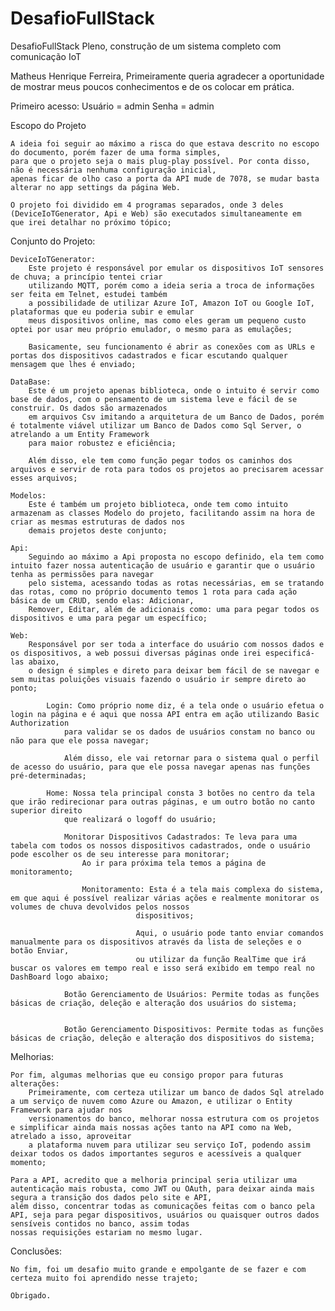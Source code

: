 # DesafioFullStack
DesafioFullStack Pleno, construção de um sistema completo com comunicação IoT

Matheus Henrique Ferreira,
	Primeiramente queria agradecer a oportunidade de mostrar meus poucos conhecimentos e de os colocar em prática.

Primeiro acesso:
	Usuário = admin 
	Senha = admin
	
Escopo do Projeto 

	A ideia foi seguir ao máximo a risca do que estava descrito no escopo do documento, porém fazer de uma forma simples,
	para que o projeto seja o mais plug-play possível. Por conta disso, não é necessária nenhuma configuração inicial,
	apenas ficar de olho caso a porta da API mude de 7078, se mudar basta alterar no app settings da página Web.
	
	O projeto foi dividido em 4 programas separados, onde 3 deles (DeviceIoTGenerator, Api e Web) são executados simultaneamente em
	que irei detalhar no próximo tópico;		
	
Conjunto do Projeto:
 
	DeviceIoTGenerator:
		Este projeto é responsável por emular os dispositivos IoT sensores de chuva; a princípio tentei criar
		utilizando MQTT, porém como a ideia seria a troca de informações ser feita em Telnet, estudei também
		a possibilidade de utilizar Azure IoT, Amazon IoT ou Google IoT, plataformas que eu poderia subir e emular
		meus dispositivos online, mas como eles geram um pequeno custo optei por usar meu próprio emulador, o mesmo para as emulações;
		
		Basicamente, seu funcionamento é abrir as conexões com as URLs e portas dos dispositivos cadastrados e ficar escutando qualquer mensagem que lhes é enviado;
		
	DataBase:
		Este é um projeto apenas biblioteca, onde o intuito é servir como base de dados, com o pensamento de um sistema leve e fácil de se construir. Os dados são armazenados
		em arquivos Csv imitando a arquitetura de um Banco de Dados, porém é totalmente viável utilizar um Banco de Dados como Sql Server, o atrelando a um Entity Framework 
		para maior robustez e eficiência;
		
		Além disso, ele tem como função pegar todos os caminhos dos arquivos e servir de rota para todos os projetos ao precisarem acessar esses arquivos;
	
	Modelos:
		Este é também um projeto biblioteca, onde tem como intuito armazenam as classes Modelo do projeto, facilitando assim na hora de criar as mesmas estruturas de dados nos
		demais projetos deste conjunto;
	
	Api:
		Seguindo ao máximo a Api proposta no escopo definido, ela tem como intuito fazer nossa autenticação de usuário e garantir que o usuário tenha as permissões para navegar
		pelo sistema, acessando todas as rotas necessárias, em se tratando das rotas, como no próprio documento temos 1 rota para cada ação básica de um CRUD, sendo elas: Adicionar,
		Remover, Editar, além de adicionais como: uma para pegar todos os dispositivos e uma para pegar um específico;
	
	Web:
		Responsável por ser toda a interface do usuário com nossos dados e os dispositivos, a web possui diversas páginas onde irei especificá-las abaixo,
		o design é simples e direto para deixar bem fácil de se navegar e sem muitas poluições visuais fazendo o usuário ir sempre direto ao ponto;
			
			Login: Como próprio nome diz, é a tela onde o usuário efetua o login na página e é aqui que nossa API entra em ação utilizando Basic Authorization
				para validar se os dados de usuários constam no banco ou não para que ele possa navegar;
			
				Além disso, ele vai retornar para o sistema qual o perfil de acesso do usuário, para que ele possa navegar apenas nas funções pré-determinadas;
			
			Home: Nossa tela principal consta 3 botões no centro da tela que irão redirecionar para outras páginas, e um outro botão no canto superior direito
				que realizará o logoff do usuário;
				
				Monitorar Dispositivos Cadastrados: Te leva para uma tabela com todos os nossos dispositivos cadastrados, onde o usuário pode escolher os de seu interesse para monitorar;
					Ao ir para próxima tela temos a página de monitoramento;
					
					Monitoramento: Esta é a tela mais complexa do sistema, em que aqui é possível realizar várias ações e realmente monitorar os volumes de chuva devolvidos pelos nossos 
								dispositivos;
								
								Aqui, o usuário pode tanto enviar comandos manualmente para os dispositivos através da lista de seleções e o botão Enviar,
								ou utilizar da função RealTime que irá buscar os valores em tempo real e isso será exibido em tempo real no DashBoard logo abaixo;
				
				Botão Gerenciamento de Usuários: Permite todas as funções básicas de criação, deleção e alteração dos usuários do sistema;
					
				
				Botão Gerenciamento Dispositivos: Permite todas as funções básicas de criação, deleção e alteração dos dispositivos do sistema;
				
Melhorias:

	Por fim, algumas melhorias que eu consigo propor para futuras alterações:
		Primeiramente, com certeza utilizar um banco de dados Sql atrelado a um serviço de nuvem como Azure ou Amazon, e utilizar o Entity Framework para ajudar nos
		versionamentos do banco, melhorar nossa estrutura com os projetos e simplificar ainda mais nossas ações tanto na API como na Web, atrelado a isso, aproveitar
		a plataforma nuvem para utilizar seu serviço IoT, podendo assim deixar todos os dados importantes seguros e acessíveis a qualquer momento;
		
	Para a API, acredito que a melhoria principal seria utilizar uma autenticação mais robusta, como JWT ou OAuth, para deixar ainda mais segura a transição dos dados pelo site e API,
	além disso, concentrar todas as comunicações feitas com o banco pela API, seja para pegar dispositivos, usuários ou quaisquer outros dados sensíveis contidos no banco, assim todas
	nossas requisições estariam no mesmo lugar.	
	
Conclusões:

	No fim, foi um desafio muito grande e empolgante de se fazer e com certeza muito foi aprendido nesse trajeto;
	
	Obrigado.
